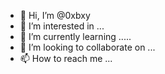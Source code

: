 - 👋 Hi, I’m @0xbxy
- 👀 I’m interested in ...
- 🌱 I’m currently learning .....
- 💞️ I’m looking to collaborate on ...
- 📫 How to reach me ...

<!---
0xbxy/0xbxy is a ✨ special ✨ repository because its `README.md` (this file) appears on your GitHub profile.
You can click the Preview link to take a look at your changes.
--->
